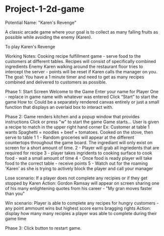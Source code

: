 # Project-1-2d-game
Potential Name: "Karen's Revenge" 

A classic arcade game where your goal is to collect as many falling fruits as possible while avoiding the enemy (Karen). 

To play Karen's Revenge

Working Notes:
Cooking recipe fulfillment game - serve food to the customers at different tables. 
Recipes will consist of specifically combined ingredients
Enemy Karen walking around the restaurant floor tries to intercept the server - points will be reset if Karen calls the manager on you. 
The goal: You have a 1 minute timer and need to get as many recipes combined and delivered to customers as possible. 


Phase 1: Start Screen
Welcome to the Game
Enter your name for Player One - replace in game name with whatever was entered
Click “Start” to start the game
How to: Could be a separately rendered canvas entirely or just a small function that displays an overlaid box to interact with. 


Phase 2: 
Game renders kitchen and a popup window that provides instructions
Click or press "w" to start the game
Game starts... 
User is given a recipe to match in the upper right hand corner 
Ex: Customer at table 1 wants Spaghetti = noodles + beef + tomatoes. Cooked on the stove, then serve to table 1
1 - Random groceries will appear at the different countertops throughout the game board. The ingrediant will only exist on screen for a short amount of time.
2 - Player will grab all ingriedents that are required for recipe
3 - player takes ingridents to cooking surface to cook food - wait a small amount of time 
4 - Once food is ready player will take food to the correct table - receive points
5 - Watch out for the roaming 'Karen' as she is trying to actively block the player and call your manager

Lose scenario:
If a player does not complete any recipies or if they get stopped by Karen
Action: Gordon Ramsay will appear on screen sharing one of his many enlightening quotes from his career - "My gran moves faster than you" 

Win scenario:
Player is able to complete any recipes for hungry customers - any point ammount wins but highest score earns bragging rights
Action: display how many many recipies a player was able to complete during their game time

Phase 3:
Click button to restart game. 
